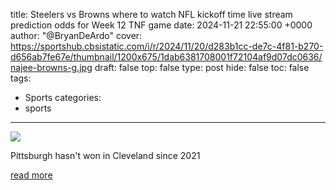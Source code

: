 title: Steelers vs Browns where to watch NFL kickoff time live stream prediction odds for Week 12 TNF game
date: 2024-11-21 22:55:00 +0000
author: "@BryanDeArdo"
cover: https://sportshub.cbsistatic.com/i/r/2024/11/20/d283b1cc-de7c-4f81-b270-d656ab7fe67e/thumbnail/1200x675/1dab6381708001f72104af9d07dc0636/najee-browns-g.jpg
draft: false
top: false
type: post
hide: false
toc: false
tags:
  - Sports
categories:
  - sports
---

![](https://sportshub.cbsistatic.com/i/r/2024/11/20/d283b1cc-de7c-4f81-b270-d656ab7fe67e/thumbnail/1200x675/1dab6381708001f72104af9d07dc0636/najee-browns-g.jpg)

Pittsburgh hasn't won in Cleveland since 2021

[read more](https://www.cbssports.com/nfl/news/steelers-vs-browns-where-to-watch-nfl-kickoff-time-live-stream-prediction-odds-for-week-12-tnf-game/)
